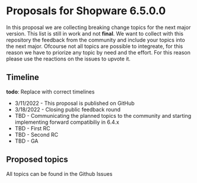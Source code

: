 # Proposals for Shopware 6.5.0.0

In this proposal we are collecting breaking change topics for the next major version. 
This list is still in work and not **final**.
We want to collect with this repository the feedback from the community and include your topics into the next major. 
Ofcourse not all topics are possible to integreate, for this reason we have to priorize any topic by need and the effort. 
For this reason please use the reactions on the issues to upvote it.

## Timeline

**todo**: Replace with correct timelines 

* 3/11/2022 - This proposal is published on GitHub
* 3/18/2022 - Closing public feedback round
* TBD - Communicating the planned topics to the community and starting implementing forward compatibiliy in 6.4.x
* TBD - First RC
* TBD - Second RC
* TBD - GA

## Proposed topics

All topics can be found in the Github Issues
